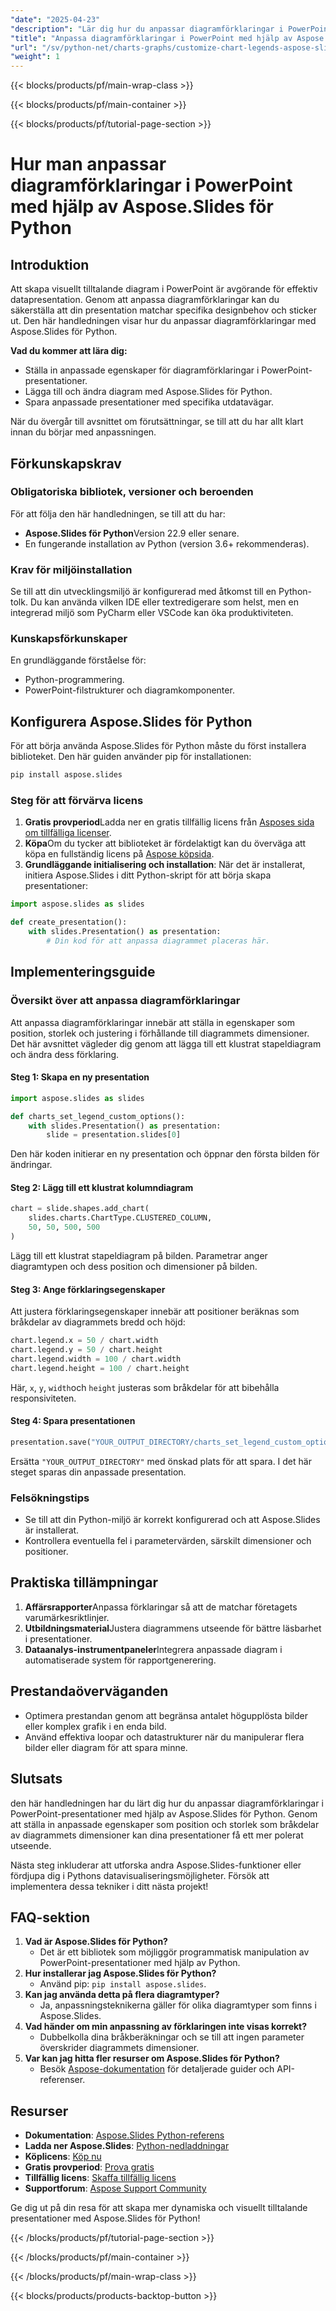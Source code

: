 ```yaml
---
"date": "2025-04-23"
"description": "Lär dig hur du anpassar diagramförklaringar i PowerPoint-presentationer med Aspose.Slides för Python. Förbättra dina datavisualiseringsfärdigheter med steg-för-steg-guider."
"title": "Anpassa diagramförklaringar i PowerPoint med hjälp av Aspose.Slides för Python"
"url": "/sv/python-net/charts-graphs/customize-chart-legends-aspose-slides-python/"
"weight": 1
---
```


{{< blocks/products/pf/main-wrap-class >}}

{{< blocks/products/pf/main-container >}}

{{< blocks/products/pf/tutorial-page-section >}}
# Hur man anpassar diagramförklaringar i PowerPoint med hjälp av Aspose.Slides för Python

## Introduktion

Att skapa visuellt tilltalande diagram i PowerPoint är avgörande för effektiv datapresentation. Genom att anpassa diagramförklaringar kan du säkerställa att din presentation matchar specifika designbehov och sticker ut. Den här handledningen visar hur du anpassar diagramförklaringar med Aspose.Slides för Python.

**Vad du kommer att lära dig:**
- Ställa in anpassade egenskaper för diagramförklaringar i PowerPoint-presentationer.
- Lägga till och ändra diagram med Aspose.Slides för Python.
- Spara anpassade presentationer med specifika utdatavägar.

När du övergår till avsnittet om förutsättningar, se till att du har allt klart innan du börjar med anpassningen.

## Förkunskapskrav

### Obligatoriska bibliotek, versioner och beroenden
För att följa den här handledningen, se till att du har:
- **Aspose.Slides för Python**Version 22.9 eller senare.
- En fungerande installation av Python (version 3.6+ rekommenderas).

### Krav för miljöinstallation
Se till att din utvecklingsmiljö är konfigurerad med åtkomst till en Python-tolk. Du kan använda vilken IDE eller textredigerare som helst, men en integrerad miljö som PyCharm eller VSCode kan öka produktiviteten.

### Kunskapsförkunskaper
En grundläggande förståelse för:
- Python-programmering.
- PowerPoint-filstrukturer och diagramkomponenter.

## Konfigurera Aspose.Slides för Python

För att börja använda Aspose.Slides för Python måste du först installera biblioteket. Den här guiden använder pip för installationen:

```bash
pip install aspose.slides
```

### Steg för att förvärva licens
1. **Gratis provperiod**Ladda ner en gratis tillfällig licens från [Asposes sida om tillfälliga licenser](https://purchase.aspose.com/temporary-license/).
2. **Köpa**Om du tycker att biblioteket är fördelaktigt kan du överväga att köpa en fullständig licens på [Aspose köpsida](https://purchase.aspose.com/buy).
3. **Grundläggande initialisering och installation**:
   När det är installerat, initiera Aspose.Slides i ditt Python-skript för att börja skapa presentationer:

```python
import aspose.slides as slides

def create_presentation():
    with slides.Presentation() as presentation:
        # Din kod för att anpassa diagrammet placeras här.
```

## Implementeringsguide

### Översikt över att anpassa diagramförklaringar
Att anpassa diagramförklaringar innebär att ställa in egenskaper som position, storlek och justering i förhållande till diagrammets dimensioner. Det här avsnittet vägleder dig genom att lägga till ett klustrat stapeldiagram och ändra dess förklaring.

#### Steg 1: Skapa en ny presentation
```python
import aspose.slides as slides

def charts_set_legend_custom_options():
    with slides.Presentation() as presentation:
        slide = presentation.slides[0]
```
Den här koden initierar en ny presentation och öppnar den första bilden för ändringar.

#### Steg 2: Lägg till ett klustrat kolumndiagram
```python
chart = slide.shapes.add_chart(
    slides.charts.ChartType.CLUSTERED_COLUMN,
    50, 50, 500, 500
)
```
Lägg till ett klustrat stapeldiagram på bilden. Parametrar anger diagramtypen och dess position och dimensioner på bilden.

#### Steg 3: Ange förklaringsegenskaper
Att justera förklaringsegenskaper innebär att positioner beräknas som bråkdelar av diagrammets bredd och höjd:
```python
chart.legend.x = 50 / chart.width
chart.legend.y = 50 / chart.height
chart.legend.width = 100 / chart.width
chart.legend.height = 100 / chart.height
```
Här, `x`, `y`, `width`och `height` justeras som bråkdelar för att bibehålla responsiviteten.

#### Steg 4: Spara presentationen
```python
presentation.save("YOUR_OUTPUT_DIRECTORY/charts_set_legend_custom_options_out.pptx")
```
Ersätta `"YOUR_OUTPUT_DIRECTORY"` med önskad plats för att spara. I det här steget sparas din anpassade presentation.

### Felsökningstips
- Se till att din Python-miljö är korrekt konfigurerad och att Aspose.Slides är installerat.
- Kontrollera eventuella fel i parametervärden, särskilt dimensioner och positioner.

## Praktiska tillämpningar
1. **Affärsrapporter**Anpassa förklaringar så att de matchar företagets varumärkesriktlinjer.
2. **Utbildningsmaterial**Justera diagrammens utseende för bättre läsbarhet i presentationer.
3. **Dataanalys-instrumentpaneler**Integrera anpassade diagram i automatiserade system för rapportgenerering.

## Prestandaöverväganden
- Optimera prestandan genom att begränsa antalet högupplösta bilder eller komplex grafik i en enda bild.
- Använd effektiva loopar och datastrukturer när du manipulerar flera bilder eller diagram för att spara minne.

## Slutsats
den här handledningen har du lärt dig hur du anpassar diagramförklaringar i PowerPoint-presentationer med hjälp av Aspose.Slides för Python. Genom att ställa in anpassade egenskaper som position och storlek som bråkdelar av diagrammets dimensioner kan dina presentationer få ett mer polerat utseende.

Nästa steg inkluderar att utforska andra Aspose.Slides-funktioner eller fördjupa dig i Pythons datavisualiseringsmöjligheter. Försök att implementera dessa tekniker i ditt nästa projekt!

## FAQ-sektion
1. **Vad är Aspose.Slides för Python?**
   - Det är ett bibliotek som möjliggör programmatisk manipulation av PowerPoint-presentationer med hjälp av Python.
2. **Hur installerar jag Aspose.Slides för Python?**
   - Använd pip: `pip install aspose.slides`.
3. **Kan jag använda detta på flera diagramtyper?**
   - Ja, anpassningsteknikerna gäller för olika diagramtyper som finns i Aspose.Slides.
4. **Vad händer om min anpassning av förklaringen inte visas korrekt?**
   - Dubbelkolla dina bråkberäkningar och se till att ingen parameter överskrider diagrammets dimensioner.
5. **Var kan jag hitta fler resurser om Aspose.Slides för Python?**
   - Besök [Aspose-dokumentation](https://reference.aspose.com/slides/python-net/) för detaljerade guider och API-referenser.

## Resurser
- **Dokumentation**: [Aspose.Slides Python-referens](https://reference.aspose.com/slides/python-net/)
- **Ladda ner Aspose.Slides**: [Python-nedladdningar](https://releases.aspose.com/slides/python-net/)
- **Köplicens**: [Köp nu](https://purchase.aspose.com/buy)
- **Gratis provperiod**: [Prova gratis](https://releases.aspose.com/slides/python-net/)
- **Tillfällig licens**: [Skaffa tillfällig licens](https://purchase.aspose.com/temporary-license/)
- **Supportforum**: [Aspose Support Community](https://forum.aspose.com/c/slides/11)

Ge dig ut på din resa för att skapa mer dynamiska och visuellt tilltalande presentationer med Aspose.Slides för Python!

{{< /blocks/products/pf/tutorial-page-section >}}

{{< /blocks/products/pf/main-container >}}

{{< /blocks/products/pf/main-wrap-class >}}

{{< blocks/products/products-backtop-button >}}